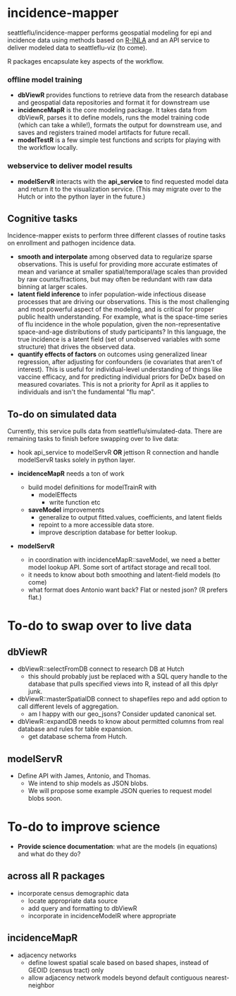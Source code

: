 # incidence-mapper

seattleflu/incidence-mapper performs geospatial modeling for epi and incidence data using methods based on [R-INLA](http://www.r-inla.org/) and an API service to deliver modeled data to seattleflu-viz (to come). 

R packages encapsulate key aspects of the workflow.

### offline model training
- **dbViewR** provides functions to retrieve data from the research database and geospatial data repositories and format it for downstream use
- **incidenceMapR** is the core modeling package.  It takes data from dbViewR, parses it to define models, runs the model training code (which can take a while!), formats the output for downstream use, and saves and registers trained model artifacts for future recall. 
- **modelTestR** is a few simple test functions and scripts for playing with the workflow locally. 

### webservice to deliver model results
- **modelServR** interacts with the **api_service** to find requested model data and return it to the visualization service.  (This may migrate over to the Hutch or into the python layer in the future.)


## Cognitive tasks 

Incidence-mapper exists to perform three different classes of routine tasks on enrollment and pathogen incidence data.
- **smooth and interpolate** among observed data to regularize sparse observations. This is useful for providing more accurate estimates of mean and variance at smaller spatial/temporal/age scales than provided by raw counts/fractions, but may often be redundant with raw data binning at larger scales.
- **latent field inference** to infer population-wide infectious disease processes that are driving our observations.  This is the most challenging and most powerful aspect of the modeling, and is critical for proper public health understanding.   For example, what is the space-time series of flu incidence in the whole population, given the non-representative space-and-age distributions of study participants?  In this language, the true incidence is a latent field (set of unobserved variables with some structure) that drives the observed data. 
- **quantify effects of factors** on outcomes using generalized linear regression, after adjusting for confounders (ie covariates that aren't of interest).  This is useful for individual-level understanding of things like vaccine efficacy, and for predicting individual priors for DeDx based on measured covariates. This is not a priority for April as it applies to individuals and isn't the fundamental "flu map".


## To-do on simulated data
Currently, this service pulls data from seattleflu/simulated-data.  There are remaining tasks to finish before swapping over to live data:

- hook api_service to modelServR **OR** jettison R connection and handle modelServR tasks solely in python layer. 
- **incidenceMapR** needs a ton of work
  - build model definitions for modelTrainR with
    - modelEffects
      - write function etc
  - **saveModel** improvements
    - generalize to output fitted.values, coefficients, and latent fields
    - repoint to a more accessible data store. 
    - improve description database for better lookup.

- **modelServR**
  - in coordination with incidenceMapR::saveModel, we need a better model lookup API.  Some sort of artifact storage and recall tool. 
  - it needs to know about both smoothing and latent-field models (to come)
  - what format does Antonio want back? Flat or nested json? (R prefers flat.)
  
# To-do to swap over to live data

## dbViewR

- dbViewR::selectFromDB connect to research DB at Hutch
    - this should probably just be replaced with a SQL query handle to the database that pulls specified views into R, instead of all this dplyr junk. 
- dbViewR::masterSpatialDB connect to shapefiles repo and add option to call different levels of aggregation.
    - am I happy with our geo_jsons?  Consider updated canonical set. 
- dbViewR::expandDB needs to know about permitted columns from real database and rules for table expansion.
    - get database schema from Hutch. 

## modelServR
- Define API with James, Antonio, and Thomas.
  - We intend to ship models as JSON blobs.
  - We will propose some example JSON queries to request model blobs soon. 

# To-do to improve science

- **Provide science documentation**: what are the models (in equations) and what do they do?
 
## across all R packages
- incorporate census demographic data
  - locate appropriate data source
  - add query and formatting to dbViewR
  - incorporate in incidenceModelR where appropriate
  
## incidenceMapR
- adjacency networks
  - define lowest spatial scale based on based shapes, instead of GEOID (census tract) only
  - allow adjacency network models beyond default contiguous nearest-neighbor

